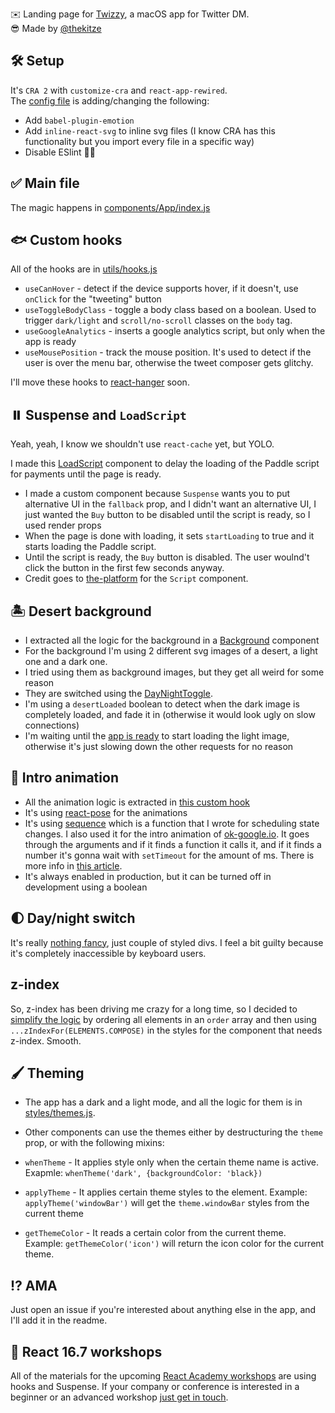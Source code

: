 ✉️️ Landing page for [Twizzy](https://twizzy.app), a macOS app for Twitter DM.  
😎️ Made by [@thekitze](https://twitter.com/thekitze)

## 🛠️ Setup

It's `CRA 2` with `customize-cra` and `react-app-rewired`.  
The [config file](https://github.com/kitze/twizzy-landing/blob/master/config-overrides.js) is adding/changing the following:

- Add `babel-plugin-emotion`
- Add `inline-react-svg` to inline svg files (I know CRA has this functionality but you import every file in a specific way)
- Disable ESlint 🤷‍♂️️

## ✅️ Main file
The magic happens in [components/App/index.js](https://github.com/kitze/twizzy-landing/blob/master/src/components/App/index.js)

## 🐟️ Custom hooks
All of the hooks are in [utils/hooks.js](https://github.com/kitze/twizzy-landing/blob/master/src/utils/hooks.js)

- `useCanHover` - detect if the device supports hover, if it doesn't, use `onClick` for the "tweeting" button
- `useToggleBodyClass` - toggle a body class based on a boolean. Used to trigger `dark/light` and `scroll/no-scroll` classes on the `body` tag.
- `useGoogleAnalytics` - inserts a google analytics script, but only when the app is ready
- `useMousePosition` - track the mouse position. It's used to detect if the user is over the menu bar, otherwise the tweet composer gets glitchy.

I'll move these hooks to [react-hanger](https://github.com/kitze/react-hanger) soon.

## ⏸️ Suspense and `LoadScript`
Yeah, yeah, I know we shouldn't use `react-cache` yet, but YOLO.  

I made this [LoadScript](https://github.com/kitze/twizzy-landing/blob/master/src/components/Script/index.js#L26-L33) component to delay the loading of the Paddle script for payments until the page is ready. 
- I made a custom component because `Suspense` wants you to put alternative UI in the `fallback` prop, and I didn't want an alternative UI, I just wanted the `Buy` button to be disabled until the script is ready, so I used render props
- When the page is done with loading, it sets `startLoading` to true and it starts loading the Paddle script. 
- Until the script is ready, the `Buy` button is disabled. The user woulnd't click the button in the first few seconds anyway.
- Credit goes to [the-platform](https://github.com/palmerhq/the-platform/blob/master/src/Script.tsx) for the `Script` component.

## 🏝️ Desert background

- I extracted all the logic for the background in a [Background](https://github.com/kitze/twizzy-landing/blob/master/src/components/Background/index.js) component
- For the background I'm using 2 different svg images of a desert, a light one and a dark one.
- I tried using them as background images, but they get all weird for some reason
- They are switched using the [DayNightToggle](https://github.com/kitze/twizzy-landing/blob/master/src/components/DayNightSwitch/index.js).
- I'm using a `desertLoaded` boolean to detect when the dark image is completely loaded, and fade it in (otherwise it would look ugly on slow connections)
- I'm waiting until the [app is ready](https://github.com/kitze/twizzy-landing/blob/master/src/components/Background/index.js#L17) to start loading the light image, otherwise it's just slowing down the other requests for no reason 

## 🍬️ Intro animation

- All the animation logic is extracted in [this custom hook](https://github.com/kitze/twizzy-landing/blob/master/src/components/App/use-intro-animation.js)
- It's using [react-pose](https://github.com/Popmotion/popmotion/tree/master/packages/react-pose) for the animations
- It's using [sequence](https://github.com/kitze/twizzy-landing/blob/master/src/utils/sequence.js) which is a function that I wrote for scheduling state changes. I also used it for the intro animation of [ok-google.io](http://ok-google.io). It goes through the arguments and if it finds a function it calls it, and if it finds a number it's gonna wait with `setTimeout` for the amount of ms. There is more info in [this article](https://medium.com/@kitze/js-coding-challenge-1-test-your-skills-63c2af5446d0).
- It's always enabled in production, but it can be turned off in development using a boolean

## 🌓️ Day/night switch

It's really [nothing fancy](https://github.com/kitze/twizzy-landing/blob/master/src/components/DayNightSwitch/index.js), just couple of styled divs. I feel a bit guilty because it's completely inaccessible by keyboard users.

## z-index

So, z-index has been driving me crazy for a long time, so I decided to [simplify the logic](https://github.com/kitze/twizzy-landing/blob/master/src/styles/zindex.js) by ordering all elements in an `order` array and then using `...zIndexFor(ELEMENTS.COMPOSE)` in the styles for the component that needs z-index. Smooth.

## 🖌️ Theming

- The app has a dark and a light mode, and all the logic for them is in [styles/themes.js](https://github.com/kitze/twizzy-landing/blob/master/src/styles/themes.js).
- Other components can use the themes either by destructuring the `theme` prop, or with the following mixins:

- `whenTheme` - It applies style only when the certain theme name is active. Exapmle: `whenTheme('dark', {backgroundColor: 'black})`
- `applyTheme` - It applies certain theme styles to the element. Example: `applyTheme('windowBar')` will get the `theme.windowBar` styles from the current theme
- `getThemeColor` - It reads a certain color from the current theme. Example: `getThemeColor('icon')` will return the icon color for the current theme.


## ⁉️ AMA

Just open an issue if you're interested about anything else in the app, and I'll add it in the readme.

## 🔌️ React 16.7 workshops 

All of the materials for the upcoming [React Academy workshops](http://reactacademy.io) are using hooks and Suspense. If your company or conference is interested in a beginner or an advanced workshop [just get in touch](mailto:contact@reactacademy.io).
